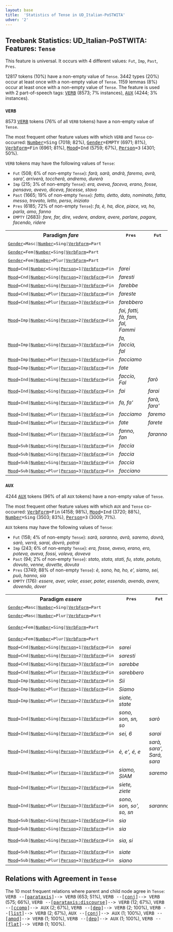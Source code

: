 ```yaml
---
layout: base
title:  'Statistics of Tense in UD_Italian-PoSTWITA'
udver: '2'
---
```


## Treebank Statistics: UD_Italian-PoSTWITA: Features: `Tense`

This feature is universal.
It occurs with 4 different values: `Fut`, `Imp`, `Past`, `Pres`.

12817 tokens (10%) have a non-empty value of `Tense`.
3442 types (20%) occur at least once with a non-empty value of `Tense`.
1159 lemmas (8%) occur at least once with a non-empty value of `Tense`.
The feature is used with 2 part-of-speech tags: <tt><a href="it_postwita-pos-VERB.html">VERB</a></tt> (8573; 7% instances), <tt><a href="it_postwita-pos-AUX.html">AUX</a></tt> (4244; 3% instances).

### `VERB`

8573 <tt><a href="it_postwita-pos-VERB.html">VERB</a></tt> tokens (76% of all `VERB` tokens) have a non-empty value of `Tense`.

The most frequent other feature values with which `VERB` and `Tense` co-occurred: <tt><a href="it_postwita-feat-Number.html">Number</a></tt><tt>=Sing</tt> (7018; 82%), <tt><a href="it_postwita-feat-Gender.html">Gender</a></tt><tt>=EMPTY</tt> (6971; 81%), <tt><a href="it_postwita-feat-VerbForm.html">VerbForm</a></tt><tt>=Fin</tt> (6961; 81%), <tt><a href="it_postwita-feat-Mood.html">Mood</a></tt><tt>=Ind</tt> (5759; 67%), <tt><a href="it_postwita-feat-Person.html">Person</a></tt><tt>=3</tt> (4301; 50%).

`VERB` tokens may have the following values of `Tense`:

* `Fut` (508; 6% of non-empty `Tense`): <em>farà, sarà, andrà, faremo, avrà, sara', arriverà, toccherà, andremo, durerà</em>
* `Imp` (215; 3% of non-empty `Tense`): <em>era, aveva, faceva, erano, fosse, pensavo, avevo, diceva, facesse, stavo</em>
* `Past` (1665; 19% of non-empty `Tense`): <em>fatto, detto, dato, nominato, fatta, messo, trovato, letto, perso, iniziato</em>
* `Pres` (6185; 72% of non-empty `Tense`): <em>fa, è, ha, dice, piace, va, ho, parla, amo, fanno</em>
* `EMPTY` (2683): <em>fare, far, dire, vedere, andare, avere, parlare, pagare, facendo, ridere</em>

<table>
  <tr><th>Paradigm <i>fare</i></th><th><tt>Pres</tt></th><th><tt>Fut</tt></th><th><tt>Past</tt></th><th><tt>Imp</tt></th></tr>
  <tr><td><tt><tt><a href="it_postwita-feat-Gender.html">Gender</a></tt><tt>=Masc</tt>|<tt><a href="it_postwita-feat-Number.html">Number</a></tt><tt>=Sing</tt>|<tt><a href="it_postwita-feat-VerbForm.html">VerbForm</a></tt><tt>=Part</tt></tt></td><td></td><td></td><td><em>fatto</em></td><td></td></tr>
  <tr><td><tt><tt><a href="it_postwita-feat-Gender.html">Gender</a></tt><tt>=Fem</tt>|<tt><a href="it_postwita-feat-Number.html">Number</a></tt><tt>=Sing</tt>|<tt><a href="it_postwita-feat-VerbForm.html">VerbForm</a></tt><tt>=Part</tt></tt></td><td></td><td></td><td><em>fatta</em></td><td></td></tr>
  <tr><td><tt><tt><a href="it_postwita-feat-Gender.html">Gender</a></tt><tt>=Fem</tt>|<tt><a href="it_postwita-feat-Number.html">Number</a></tt><tt>=Plur</tt>|<tt><a href="it_postwita-feat-VerbForm.html">VerbForm</a></tt><tt>=Part</tt></tt></td><td></td><td></td><td><em>fatte</em></td><td></td></tr>
  <tr><td><tt><tt><a href="it_postwita-feat-Mood.html">Mood</a></tt><tt>=Cnd</tt>|<tt><a href="it_postwita-feat-Number.html">Number</a></tt><tt>=Sing</tt>|<tt><a href="it_postwita-feat-Person.html">Person</a></tt><tt>=1</tt>|<tt><a href="it_postwita-feat-VerbForm.html">VerbForm</a></tt><tt>=Fin</tt></tt></td><td><em>farei</em></td><td></td><td></td><td></td></tr>
  <tr><td><tt><tt><a href="it_postwita-feat-Mood.html">Mood</a></tt><tt>=Cnd</tt>|<tt><a href="it_postwita-feat-Number.html">Number</a></tt><tt>=Sing</tt>|<tt><a href="it_postwita-feat-Person.html">Person</a></tt><tt>=2</tt>|<tt><a href="it_postwita-feat-VerbForm.html">VerbForm</a></tt><tt>=Fin</tt></tt></td><td><em>faresti</em></td><td></td><td></td><td></td></tr>
  <tr><td><tt><tt><a href="it_postwita-feat-Mood.html">Mood</a></tt><tt>=Cnd</tt>|<tt><a href="it_postwita-feat-Number.html">Number</a></tt><tt>=Sing</tt>|<tt><a href="it_postwita-feat-Person.html">Person</a></tt><tt>=3</tt>|<tt><a href="it_postwita-feat-VerbForm.html">VerbForm</a></tt><tt>=Fin</tt></tt></td><td><em>farebbe</em></td><td></td><td></td><td></td></tr>
  <tr><td><tt><tt><a href="it_postwita-feat-Mood.html">Mood</a></tt><tt>=Cnd</tt>|<tt><a href="it_postwita-feat-Number.html">Number</a></tt><tt>=Plur</tt>|<tt><a href="it_postwita-feat-Person.html">Person</a></tt><tt>=2</tt>|<tt><a href="it_postwita-feat-VerbForm.html">VerbForm</a></tt><tt>=Fin</tt></tt></td><td><em>fareste</em></td><td></td><td></td><td></td></tr>
  <tr><td><tt><tt><a href="it_postwita-feat-Mood.html">Mood</a></tt><tt>=Cnd</tt>|<tt><a href="it_postwita-feat-Number.html">Number</a></tt><tt>=Plur</tt>|<tt><a href="it_postwita-feat-Person.html">Person</a></tt><tt>=3</tt>|<tt><a href="it_postwita-feat-VerbForm.html">VerbForm</a></tt><tt>=Fin</tt></tt></td><td><em>farebbero</em></td><td></td><td></td><td></td></tr>
  <tr><td><tt><tt><a href="it_postwita-feat-Mood.html">Mood</a></tt><tt>=Imp</tt>|<tt><a href="it_postwita-feat-Number.html">Number</a></tt><tt>=Sing</tt>|<tt><a href="it_postwita-feat-Person.html">Person</a></tt><tt>=2</tt>|<tt><a href="it_postwita-feat-VerbForm.html">VerbForm</a></tt><tt>=Fin</tt></tt></td><td><em>fai, fatti, fà, fam, fal, Fammi</em></td><td></td><td></td><td></td></tr>
  <tr><td><tt><tt><a href="it_postwita-feat-Mood.html">Mood</a></tt><tt>=Imp</tt>|<tt><a href="it_postwita-feat-Number.html">Number</a></tt><tt>=Sing</tt>|<tt><a href="it_postwita-feat-Person.html">Person</a></tt><tt>=3</tt>|<tt><a href="it_postwita-feat-VerbForm.html">VerbForm</a></tt><tt>=Fin</tt></tt></td><td><em>fa, faccia, fal</em></td><td></td><td></td><td></td></tr>
  <tr><td><tt><tt><a href="it_postwita-feat-Mood.html">Mood</a></tt><tt>=Imp</tt>|<tt><a href="it_postwita-feat-Number.html">Number</a></tt><tt>=Plur</tt>|<tt><a href="it_postwita-feat-Person.html">Person</a></tt><tt>=1</tt>|<tt><a href="it_postwita-feat-VerbForm.html">VerbForm</a></tt><tt>=Fin</tt></tt></td><td><em>facciamo</em></td><td></td><td></td><td></td></tr>
  <tr><td><tt><tt><a href="it_postwita-feat-Mood.html">Mood</a></tt><tt>=Imp</tt>|<tt><a href="it_postwita-feat-Number.html">Number</a></tt><tt>=Plur</tt>|<tt><a href="it_postwita-feat-Person.html">Person</a></tt><tt>=2</tt>|<tt><a href="it_postwita-feat-VerbForm.html">VerbForm</a></tt><tt>=Fin</tt></tt></td><td><em>fate</em></td><td></td><td></td><td></td></tr>
  <tr><td><tt><tt><a href="it_postwita-feat-Mood.html">Mood</a></tt><tt>=Ind</tt>|<tt><a href="it_postwita-feat-Number.html">Number</a></tt><tt>=Sing</tt>|<tt><a href="it_postwita-feat-Person.html">Person</a></tt><tt>=1</tt>|<tt><a href="it_postwita-feat-VerbForm.html">VerbForm</a></tt><tt>=Fin</tt></tt></td><td><em>faccio, Fal</em></td><td><em>farò</em></td><td></td><td><em>facevo</em></td></tr>
  <tr><td><tt><tt><a href="it_postwita-feat-Mood.html">Mood</a></tt><tt>=Ind</tt>|<tt><a href="it_postwita-feat-Number.html">Number</a></tt><tt>=Sing</tt>|<tt><a href="it_postwita-feat-Person.html">Person</a></tt><tt>=2</tt>|<tt><a href="it_postwita-feat-VerbForm.html">VerbForm</a></tt><tt>=Fin</tt></tt></td><td><em>fai</em></td><td><em>farai</em></td><td></td><td><em>facevi</em></td></tr>
  <tr><td><tt><tt><a href="it_postwita-feat-Mood.html">Mood</a></tt><tt>=Ind</tt>|<tt><a href="it_postwita-feat-Number.html">Number</a></tt><tt>=Sing</tt>|<tt><a href="it_postwita-feat-Person.html">Person</a></tt><tt>=3</tt>|<tt><a href="it_postwita-feat-VerbForm.html">VerbForm</a></tt><tt>=Fin</tt></tt></td><td><em>fa, fa'</em></td><td><em>farà, fara'</em></td><td><em>fece</em></td><td><em>faceva</em></td></tr>
  <tr><td><tt><tt><a href="it_postwita-feat-Mood.html">Mood</a></tt><tt>=Ind</tt>|<tt><a href="it_postwita-feat-Number.html">Number</a></tt><tt>=Plur</tt>|<tt><a href="it_postwita-feat-Person.html">Person</a></tt><tt>=1</tt>|<tt><a href="it_postwita-feat-VerbForm.html">VerbForm</a></tt><tt>=Fin</tt></tt></td><td><em>facciamo</em></td><td><em>faremo</em></td><td></td><td></td></tr>
  <tr><td><tt><tt><a href="it_postwita-feat-Mood.html">Mood</a></tt><tt>=Ind</tt>|<tt><a href="it_postwita-feat-Number.html">Number</a></tt><tt>=Plur</tt>|<tt><a href="it_postwita-feat-Person.html">Person</a></tt><tt>=2</tt>|<tt><a href="it_postwita-feat-VerbForm.html">VerbForm</a></tt><tt>=Fin</tt></tt></td><td><em>fate</em></td><td><em>farete</em></td><td></td><td></td></tr>
  <tr><td><tt><tt><a href="it_postwita-feat-Mood.html">Mood</a></tt><tt>=Ind</tt>|<tt><a href="it_postwita-feat-Number.html">Number</a></tt><tt>=Plur</tt>|<tt><a href="it_postwita-feat-Person.html">Person</a></tt><tt>=3</tt>|<tt><a href="it_postwita-feat-VerbForm.html">VerbForm</a></tt><tt>=Fin</tt></tt></td><td><em>fanno, fan</em></td><td><em>faranno</em></td><td></td><td><em>facevano</em></td></tr>
  <tr><td><tt><tt><a href="it_postwita-feat-Mood.html">Mood</a></tt><tt>=Sub</tt>|<tt><a href="it_postwita-feat-Number.html">Number</a></tt><tt>=Sing</tt>|<tt><a href="it_postwita-feat-Person.html">Person</a></tt><tt>=1</tt>|<tt><a href="it_postwita-feat-VerbForm.html">VerbForm</a></tt><tt>=Fin</tt></tt></td><td><em>faccia</em></td><td></td><td></td><td></td></tr>
  <tr><td><tt><tt><a href="it_postwita-feat-Mood.html">Mood</a></tt><tt>=Sub</tt>|<tt><a href="it_postwita-feat-Number.html">Number</a></tt><tt>=Sing</tt>|<tt><a href="it_postwita-feat-Person.html">Person</a></tt><tt>=2</tt>|<tt><a href="it_postwita-feat-VerbForm.html">VerbForm</a></tt><tt>=Fin</tt></tt></td><td><em>faccia</em></td><td></td><td></td><td></td></tr>
  <tr><td><tt><tt><a href="it_postwita-feat-Mood.html">Mood</a></tt><tt>=Sub</tt>|<tt><a href="it_postwita-feat-Number.html">Number</a></tt><tt>=Sing</tt>|<tt><a href="it_postwita-feat-Person.html">Person</a></tt><tt>=3</tt>|<tt><a href="it_postwita-feat-VerbForm.html">VerbForm</a></tt><tt>=Fin</tt></tt></td><td><em>faccia</em></td><td></td><td></td><td><em>facesse</em></td></tr>
  <tr><td><tt><tt><a href="it_postwita-feat-Mood.html">Mood</a></tt><tt>=Sub</tt>|<tt><a href="it_postwita-feat-Number.html">Number</a></tt><tt>=Plur</tt>|<tt><a href="it_postwita-feat-Person.html">Person</a></tt><tt>=3</tt>|<tt><a href="it_postwita-feat-VerbForm.html">VerbForm</a></tt><tt>=Fin</tt></tt></td><td><em>facciano</em></td><td></td><td></td><td></td></tr>
</table>

### `AUX`

4244 <tt><a href="it_postwita-pos-AUX.html">AUX</a></tt> tokens (96% of all `AUX` tokens) have a non-empty value of `Tense`.

The most frequent other feature values with which `AUX` and `Tense` co-occurred: <tt><a href="it_postwita-feat-VerbForm.html">VerbForm</a></tt><tt>=Fin</tt> (4158; 98%), <tt><a href="it_postwita-feat-Mood.html">Mood</a></tt><tt>=Ind</tt> (3720; 88%), <tt><a href="it_postwita-feat-Number.html">Number</a></tt><tt>=Sing</tt> (3503; 83%), <tt><a href="it_postwita-feat-Person.html">Person</a></tt><tt>=3</tt> (3009; 71%).

`AUX` tokens may have the following values of `Tense`:

* `Fut` (158; 4% of non-empty `Tense`): <em>sarà, saranno, avrà, saremo, dovrà, sarò, verrà, sarai, dovrò, potrai</em>
* `Imp` (243; 6% of non-empty `Tense`): <em>era, fosse, avevo, erano, ero, poteva, aveva, fossi, voleva, doveva</em>
* `Past` (94; 2% of non-empty `Tense`): <em>stato, stata, stati, fu, state, potuto, dovuto, venne, dovette, dovuta</em>
* `Pres` (3749; 88% of non-empty `Tense`): <em>è, sono, ha, ho, e', siamo, sei, può, hanno, sia</em>
* `EMPTY` (176): <em>essere, aver, voler, esser, poter, essendo, avendo, avere, dovendo, dover</em>

<table>
  <tr><th>Paradigm <i>essere</i></th><th><tt>Pres</tt></th><th><tt>Fut</tt></th><th><tt>Past</tt></th><th><tt>Imp</tt></th></tr>
  <tr><td><tt><tt><a href="it_postwita-feat-Gender.html">Gender</a></tt><tt>=Masc</tt>|<tt><a href="it_postwita-feat-Number.html">Number</a></tt><tt>=Sing</tt>|<tt><a href="it_postwita-feat-VerbForm.html">VerbForm</a></tt><tt>=Part</tt></tt></td><td></td><td></td><td><em>stato</em></td><td></td></tr>
  <tr><td><tt><tt><a href="it_postwita-feat-Gender.html">Gender</a></tt><tt>=Masc</tt>|<tt><a href="it_postwita-feat-Number.html">Number</a></tt><tt>=Plur</tt>|<tt><a href="it_postwita-feat-VerbForm.html">VerbForm</a></tt><tt>=Part</tt></tt></td><td></td><td></td><td><em>stati</em></td><td></td></tr>
  <tr><td><tt><tt><a href="it_postwita-feat-Gender.html">Gender</a></tt><tt>=Fem</tt>|<tt><a href="it_postwita-feat-Number.html">Number</a></tt><tt>=Sing</tt>|<tt><a href="it_postwita-feat-VerbForm.html">VerbForm</a></tt><tt>=Part</tt></tt></td><td></td><td></td><td><em>stata, state</em></td><td></td></tr>
  <tr><td><tt><tt><a href="it_postwita-feat-Gender.html">Gender</a></tt><tt>=Fem</tt>|<tt><a href="it_postwita-feat-Number.html">Number</a></tt><tt>=Plur</tt>|<tt><a href="it_postwita-feat-VerbForm.html">VerbForm</a></tt><tt>=Part</tt></tt></td><td></td><td></td><td><em>state</em></td><td></td></tr>
  <tr><td><tt><tt><a href="it_postwita-feat-Mood.html">Mood</a></tt><tt>=Cnd</tt>|<tt><a href="it_postwita-feat-Number.html">Number</a></tt><tt>=Sing</tt>|<tt><a href="it_postwita-feat-Person.html">Person</a></tt><tt>=1</tt>|<tt><a href="it_postwita-feat-VerbForm.html">VerbForm</a></tt><tt>=Fin</tt></tt></td><td><em>sarei</em></td><td></td><td></td><td></td></tr>
  <tr><td><tt><tt><a href="it_postwita-feat-Mood.html">Mood</a></tt><tt>=Cnd</tt>|<tt><a href="it_postwita-feat-Number.html">Number</a></tt><tt>=Sing</tt>|<tt><a href="it_postwita-feat-Person.html">Person</a></tt><tt>=2</tt>|<tt><a href="it_postwita-feat-VerbForm.html">VerbForm</a></tt><tt>=Fin</tt></tt></td><td><em>saresti</em></td><td></td><td></td><td></td></tr>
  <tr><td><tt><tt><a href="it_postwita-feat-Mood.html">Mood</a></tt><tt>=Cnd</tt>|<tt><a href="it_postwita-feat-Number.html">Number</a></tt><tt>=Sing</tt>|<tt><a href="it_postwita-feat-Person.html">Person</a></tt><tt>=3</tt>|<tt><a href="it_postwita-feat-VerbForm.html">VerbForm</a></tt><tt>=Fin</tt></tt></td><td><em>sarebbe</em></td><td></td><td></td><td></td></tr>
  <tr><td><tt><tt><a href="it_postwita-feat-Mood.html">Mood</a></tt><tt>=Cnd</tt>|<tt><a href="it_postwita-feat-Number.html">Number</a></tt><tt>=Plur</tt>|<tt><a href="it_postwita-feat-Person.html">Person</a></tt><tt>=3</tt>|<tt><a href="it_postwita-feat-VerbForm.html">VerbForm</a></tt><tt>=Fin</tt></tt></td><td><em>sarebbero</em></td><td></td><td></td><td></td></tr>
  <tr><td><tt><tt><a href="it_postwita-feat-Mood.html">Mood</a></tt><tt>=Imp</tt>|<tt><a href="it_postwita-feat-Number.html">Number</a></tt><tt>=Sing</tt>|<tt><a href="it_postwita-feat-Person.html">Person</a></tt><tt>=2</tt>|<tt><a href="it_postwita-feat-VerbForm.html">VerbForm</a></tt><tt>=Fin</tt></tt></td><td><em>Sii</em></td><td></td><td></td><td></td></tr>
  <tr><td><tt><tt><a href="it_postwita-feat-Mood.html">Mood</a></tt><tt>=Imp</tt>|<tt><a href="it_postwita-feat-Number.html">Number</a></tt><tt>=Plur</tt>|<tt><a href="it_postwita-feat-Person.html">Person</a></tt><tt>=1</tt>|<tt><a href="it_postwita-feat-VerbForm.html">VerbForm</a></tt><tt>=Fin</tt></tt></td><td><em>Siamo</em></td><td></td><td></td><td></td></tr>
  <tr><td><tt><tt><a href="it_postwita-feat-Mood.html">Mood</a></tt><tt>=Imp</tt>|<tt><a href="it_postwita-feat-Number.html">Number</a></tt><tt>=Plur</tt>|<tt><a href="it_postwita-feat-Person.html">Person</a></tt><tt>=2</tt>|<tt><a href="it_postwita-feat-VerbForm.html">VerbForm</a></tt><tt>=Fin</tt></tt></td><td><em>siate, state</em></td><td></td><td></td><td></td></tr>
  <tr><td><tt><tt><a href="it_postwita-feat-Mood.html">Mood</a></tt><tt>=Ind</tt>|<tt><a href="it_postwita-feat-Number.html">Number</a></tt><tt>=Sing</tt>|<tt><a href="it_postwita-feat-Person.html">Person</a></tt><tt>=1</tt>|<tt><a href="it_postwita-feat-VerbForm.html">VerbForm</a></tt><tt>=Fin</tt></tt></td><td><em>sono, son, sn, so</em></td><td><em>sarò</em></td><td></td><td><em>ero</em></td></tr>
  <tr><td><tt><tt><a href="it_postwita-feat-Mood.html">Mood</a></tt><tt>=Ind</tt>|<tt><a href="it_postwita-feat-Number.html">Number</a></tt><tt>=Sing</tt>|<tt><a href="it_postwita-feat-Person.html">Person</a></tt><tt>=2</tt>|<tt><a href="it_postwita-feat-VerbForm.html">VerbForm</a></tt><tt>=Fin</tt></tt></td><td><em>sei, 6</em></td><td><em>sarai</em></td><td></td><td><em>eri</em></td></tr>
  <tr><td><tt><tt><a href="it_postwita-feat-Mood.html">Mood</a></tt><tt>=Ind</tt>|<tt><a href="it_postwita-feat-Number.html">Number</a></tt><tt>=Sing</tt>|<tt><a href="it_postwita-feat-Person.html">Person</a></tt><tt>=3</tt>|<tt><a href="it_postwita-feat-VerbForm.html">VerbForm</a></tt><tt>=Fin</tt></tt></td><td><em>è, e', é, e</em></td><td><em>sarà, sara', Sará, sara</em></td><td><em>fu</em></td><td><em>era</em></td></tr>
  <tr><td><tt><tt><a href="it_postwita-feat-Mood.html">Mood</a></tt><tt>=Ind</tt>|<tt><a href="it_postwita-feat-Number.html">Number</a></tt><tt>=Plur</tt>|<tt><a href="it_postwita-feat-Person.html">Person</a></tt><tt>=1</tt>|<tt><a href="it_postwita-feat-VerbForm.html">VerbForm</a></tt><tt>=Fin</tt></tt></td><td><em>siamo, SIAM</em></td><td><em>saremo</em></td><td></td><td><em>eravamo</em></td></tr>
  <tr><td><tt><tt><a href="it_postwita-feat-Mood.html">Mood</a></tt><tt>=Ind</tt>|<tt><a href="it_postwita-feat-Number.html">Number</a></tt><tt>=Plur</tt>|<tt><a href="it_postwita-feat-Person.html">Person</a></tt><tt>=2</tt>|<tt><a href="it_postwita-feat-VerbForm.html">VerbForm</a></tt><tt>=Fin</tt></tt></td><td><em>siete, ziete</em></td><td></td><td></td><td></td></tr>
  <tr><td><tt><tt><a href="it_postwita-feat-Mood.html">Mood</a></tt><tt>=Ind</tt>|<tt><a href="it_postwita-feat-Number.html">Number</a></tt><tt>=Plur</tt>|<tt><a href="it_postwita-feat-Person.html">Person</a></tt><tt>=3</tt>|<tt><a href="it_postwita-feat-VerbForm.html">VerbForm</a></tt><tt>=Fin</tt></tt></td><td><em>sono, son, so', so, sn</em></td><td><em>saranno</em></td><td></td><td><em>erano</em></td></tr>
  <tr><td><tt><tt><a href="it_postwita-feat-Mood.html">Mood</a></tt><tt>=Sub</tt>|<tt><a href="it_postwita-feat-Number.html">Number</a></tt><tt>=Sing</tt>|<tt><a href="it_postwita-feat-Person.html">Person</a></tt><tt>=1</tt>|<tt><a href="it_postwita-feat-VerbForm.html">VerbForm</a></tt><tt>=Fin</tt></tt></td><td><em>sia</em></td><td></td><td></td><td><em>fossi</em></td></tr>
  <tr><td><tt><tt><a href="it_postwita-feat-Mood.html">Mood</a></tt><tt>=Sub</tt>|<tt><a href="it_postwita-feat-Number.html">Number</a></tt><tt>=Sing</tt>|<tt><a href="it_postwita-feat-Person.html">Person</a></tt><tt>=2</tt>|<tt><a href="it_postwita-feat-VerbForm.html">VerbForm</a></tt><tt>=Fin</tt></tt></td><td><em>sia</em></td><td></td><td></td><td><em>fossi</em></td></tr>
  <tr><td><tt><tt><a href="it_postwita-feat-Mood.html">Mood</a></tt><tt>=Sub</tt>|<tt><a href="it_postwita-feat-Number.html">Number</a></tt><tt>=Sing</tt>|<tt><a href="it_postwita-feat-Person.html">Person</a></tt><tt>=3</tt>|<tt><a href="it_postwita-feat-VerbForm.html">VerbForm</a></tt><tt>=Fin</tt></tt></td><td><em>sia, si</em></td><td></td><td></td><td><em>fosse, stesse</em></td></tr>
  <tr><td><tt><tt><a href="it_postwita-feat-Mood.html">Mood</a></tt><tt>=Sub</tt>|<tt><a href="it_postwita-feat-Number.html">Number</a></tt><tt>=Plur</tt>|<tt><a href="it_postwita-feat-Person.html">Person</a></tt><tt>=2</tt>|<tt><a href="it_postwita-feat-VerbForm.html">VerbForm</a></tt><tt>=Fin</tt></tt></td><td><em>siate</em></td><td></td><td></td><td></td></tr>
  <tr><td><tt><tt><a href="it_postwita-feat-Mood.html">Mood</a></tt><tt>=Sub</tt>|<tt><a href="it_postwita-feat-Number.html">Number</a></tt><tt>=Plur</tt>|<tt><a href="it_postwita-feat-Person.html">Person</a></tt><tt>=3</tt>|<tt><a href="it_postwita-feat-VerbForm.html">VerbForm</a></tt><tt>=Fin</tt></tt></td><td><em>siano</em></td><td></td><td></td><td><em>fossero</em></td></tr>
</table>

## Relations with Agreement in `Tense`

The 10 most frequent relations where parent and child node agree in `Tense`:
<tt>VERB --[<tt><a href="it_postwita-dep-parataxis.html">parataxis</a></tt>]--> VERB</tt> (653; 51%),
<tt>VERB --[<tt><a href="it_postwita-dep-conj.html">conj</a></tt>]--> VERB</tt> (575; 66%),
<tt>VERB --[<tt><a href="it_postwita-dep-parataxis-discourse.html">parataxis:discourse</a></tt>]--> VERB</tt> (12; 67%),
<tt>VERB --[<tt><a href="it_postwita-dep-ccomp.html">ccomp</a></tt>]--> AUX</tt> (2; 67%),
<tt>VERB --[<tt><a href="it_postwita-dep-dep.html">dep</a></tt>]--> VERB</tt> (2; 100%),
<tt>VERB --[<tt><a href="it_postwita-dep-list.html">list</a></tt>]--> VERB</tt> (2; 67%),
<tt>AUX --[<tt><a href="it_postwita-dep-conj.html">conj</a></tt>]--> AUX</tt> (1; 100%),
<tt>VERB --[<tt><a href="it_postwita-dep-amod.html">amod</a></tt>]--> VERB</tt> (1; 100%),
<tt>VERB --[<tt><a href="it_postwita-dep-dep.html">dep</a></tt>]--> AUX</tt> (1; 100%),
<tt>VERB --[<tt><a href="it_postwita-dep-flat.html">flat</a></tt>]--> VERB</tt> (1; 100%).

